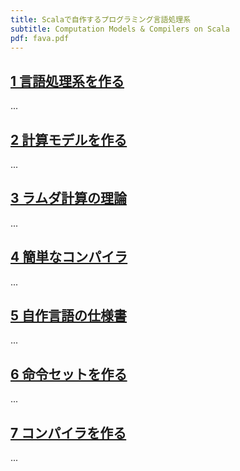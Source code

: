 ```yaml
---
title: Scalaで自作するプログラミング言語処理系
subtitle: Computation Models & Compilers on Scala
pdf: fava.pdf
---
```

## [1 言語処理系を作る](https://zenn.dev/nextzlog/articles/fava-chapter1)

...
## [2 計算モデルを作る](https://zenn.dev/nextzlog/articles/fava-chapter2)

...
## [3 ラムダ計算の理論](https://zenn.dev/nextzlog/articles/fava-chapter3)

...
## [4 簡単なコンパイラ](https://zenn.dev/nextzlog/articles/fava-chapter4)

...
## [5 自作言語の仕様書](https://zenn.dev/nextzlog/articles/fava-chapter5)

...
## [6 命令セットを作る](https://zenn.dev/nextzlog/articles/fava-chapter6)

...
## [7 コンパイラを作る](https://zenn.dev/nextzlog/articles/fava-chapter7)

...

